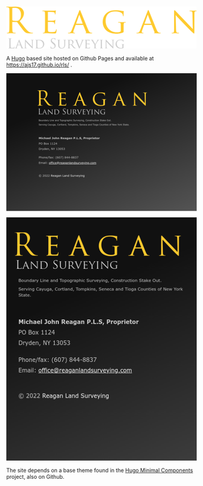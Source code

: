 

![Reagan Land Surveying logo](/static/rls-logo.svg)

A [Hugo](https://gohugo.io/) based site hosted on Github Pages and available at https://ajs17.github.io/rls/ .

![Reagan Land Surveying desktop screenshot](/static/screenshots/after-desktop.png)

![Reagan Land Surveying mobile screenshot](/static/screenshots/after-mobile.png)

The site depends on a base theme found in the [Hugo Minimal Components](https://github.com/ajs17/hugo-min-components) project, also on Github.

